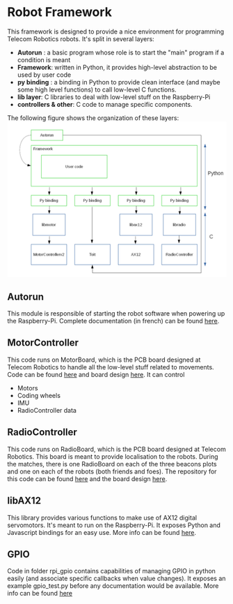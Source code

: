 # Robot Framework

This framework is designed to provide a nice environment for programming Telecom Robotics robots.
It's split in several layers:
  - **Autorun** : a basic program whose role is to start the "main" program if a condition is meant
  - **Framework**: written in Python, it provides high-level abstraction to be used by user code
  - **py binding** : a binding in Python to provide clean interface (and maybe some high level functions)
to call low-level C functions.
  - **lib layer**: C libraries to deal with low-level stuff on the Raspberry-Pi
  - **controllers & other**: C code to manage specific components.

The following figure shows the organization of these layers:
![Framework schema](./doc/framework_schema.png)

## Autorun
This module is responsible of starting the robot software when powering up the Raspberry-Pi.
Complete documentation (in french) can be found [here](./startup_autolaunch/README.md).

## MotorController
This code runs on MotorBoard, which is the PCB board designed at Telecom Robotics to handle all
the low-level stuff related to movements.
Code can be found [here](https://github.com/TelecomParistoc/MotorController) and board design [here](https://github.com/TelecomParistoc/motorboard).
It can control
  - Motors
  - Coding wheels
  - IMU
  - RadioController data

## RadioController
This code runs on RadioBoard, which is the PCB board designed at Telecom Robotics.
This board is meant to provide localisation to the robots. During the matches, there is
one RadioBoard on each of the three beacons plots and one on each of the robots (both friends and foes).
The repository for this code can be found [here](https://github.com/TelecomParistoc/Beacons) and the
board design [here](https://github.com/TelecomParistoc/radioboard).

## libAX12
This library provides various functions to make use of AX12 digital servomotors. It's
meant to run on the Raspberry-Pi. It exposes Python and Javascript bindings for an
easy use. More info can be found [here](https://github.com/TelecomParistoc/libAX12).

## GPIO
Code in folder rpi_gpio contains capabilities of managing GPIO in python easily (and associate specific callbacks when value changes).
It exposes an example gpio_test.py before any documentation would be available. More info can be found [here](https://github.com/TelecomParistoc/robot-framework/tree/master/rpi_gpio)
